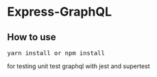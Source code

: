 # Express-GraphQL

## How to use

<pre>yarn install or npm install</pre>

for testing unit test graphql with jest and supertest
